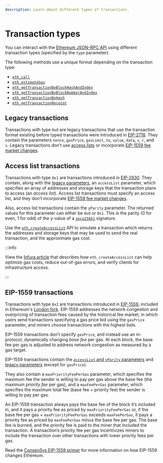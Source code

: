```yaml
---
description: Learn about different types of transactions.
---
```


# Transaction types

You can interact with the [Ethereum JSON-RPC API](../json-rpc-methods/) using different transaction types (specified by the `type` parameter).

The following methods use a unique format depending on the transaction type:

- [`eth_call`](../json-rpc-methods/eth_call.mdx)
- [`eth_estimateGas`](../json-rpc-methods/eth_estimategas.mdx)
- [`eth_getTransactionByBlockHashAndIndex` ](../json-rpc-methods/eth_gettransactionbyblockhashandindex.mdx)
- [`eth_getTransactionByBlockNumberAndIndex` ](../json-rpc-methods/eth_gettransactionbyblocknumberandindex.mdx)
- [`eth_getTransactionByHash` ](../json-rpc-methods/eth_gettransactionbyhash.mdx)
- [`eth_getTransactionReceipt` ](../json-rpc-methods/eth_gettransactionreceipt.mdx)

## Legacy transactions

Transactions with type `0x0` are legacy transactions that use the transaction format existing before typed transactions were introduced in [EIP-2718](https://eips.ethereum.org/EIPS/eip-2718). They contain the parameters `nonce`, `gasPrice`, `gasLimit`, `to`, `value`, `data`, `v`, `r`, and `s`. Legacy transactions don’t use [access lists](transaction-types.md#access-list-transactions) or incorporate [EIP-1559 fee market changes](transaction-types.md#undefined).

## Access list transactions

Transactions with type `0x1` are transactions introduced in [EIP-2930](https://eips.ethereum.org/EIPS/eip-2930). They contain, along with the [legacy parameters](#legacy-transactions), an `accessList` parameter, which specifies an array of addresses and storage keys that the transaction plans to access (an _access list_). Access list transactions must specify an access list, and they don’t incorporate [EIP-1559 fee market changes](#eip-1559-transactions). 

Also, access list transactions contain the `yParity` parameter. The returned values for this parameter can either be `0x0` or `0x1`. This is the parity (0 for even, 1 for odd) of the y-value of a [`secp256k1`](https://eips.ethereum.org/EIPS/eip-2098#:~:text=A%20secp256k1%20signature%20is%20made%20up%20of%203%20parameters%2C%20r%2C%20s%20and%20yParity.) signature. 

Use the [`eth_createAccessList`](../json-rpc-methods/eth_createaccesslist.mdx) API to simulate a transaction which returns the addresses and storage keys that may be used to send the real transaction, and the approximate gas cost.

:::info

View the [Infura article](https://blog.infura.io/post/optimizing-ethereum-transactions-with-eth_createaccesslist) that describes how `eth_createAccessList` can help optimize gas costs, reduce out-of-gas errors, and verify clients for infrastructure access.

:::

## EIP-1559 transactions

Transactions with type `0x2` are transactions introduced in [EIP-1559](https://github.com/ethereum/EIPs/blob/master/EIPS/eip-1559.md), included in Ethereum's [London fork](https://ethereum.org/en/history/#london). EIP-1559 addresses the network congestion and overpricing of transaction fees caused by the historical fee market, in which users send transactions specifying a gas price bid using the `gasPrice` parameter, and miners choose transactions with the highest bids.

EIP-1559 transactions don’t specify `gasPrice`, and instead use an in-protocol, dynamically changing _base fee_ per gas. At each block, the base fee per gas is adjusted to address network congestion as measured by a gas target.

EIP-1559 transactions contain the [`accessList` and `yParity` parameters](transaction-types.md#access-list-transactions) and [legacy parameters](transaction-types.md#legacy-transactions) (except for `gasPrice`).

They also contain a `maxPriorityFeePerGas` parameter, which specifies the maximum fee the sender is willing to pay per gas above the base fee (the maximum _priority fee_ per gas), and a `maxFeePerGas` parameter, which specifies the maximum total fee (base fee + priority fee) the sender is willing to pay per gas.

An EIP-1559 transaction always pays the base fee of the block it’s included in, and it pays a priority fee as priced by `maxPriorityFeePerGas` or, if the base fee per gas + `maxPriorityFeePerGas` exceeds `maxFeePerGas`, it pays a priority fee as priced by `maxFeePerGas` minus the base fee per gas. The base fee is burned, and the priority fee is paid to the miner that included the transaction. A transaction’s priority fee per gas incentivizes miners to include the transaction over other transactions with lower priority fees per gas.

Read the [ConsenSys EIP-1559 primer](https://consensys.net/blog/quorum/what-is-eip-1559-how-will-it-change-ethereum/) for more information on how EIP-1559 changes Ethereum.

